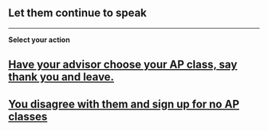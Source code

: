 ## Let them continue to speak
--- 

**Select your action**
## [Have your advisor choose your AP class, say thank you and leave.](https://st2.depositphotos.com/3927595/6586/v/450/depositphotos_65860475-stock-illustration-stick-man-figure-enters-a.jpg)
## [You disagree with them and sign up for no AP classes](https://www.philosophytalk.org/sites/default/files/Disagree.jpg)